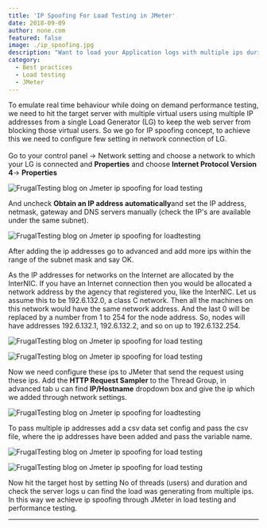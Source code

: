 ```yaml
---
title: 'IP Spoofing For Load Testing in JMeter'
date: 2018-09-09
author: none.com
featured: false
image: ./ip_spoofing.jpg
description: "Want to load your Application logs with multiple ips during the load test? Check it out now"
category:
  - Best practices
  - Load testing
  - JMeter
---
```


To emulate real time behaviour while doing on demand performance
testing, we need to hit the target server with multiple virtual users
using multiple IP addresses from a single Load Generator (LG) to keep
the web server from blocking those virtual users. So we go for IP
spoofing concept, to achieve this we need to configure few setting in
network connection of LG. \
\
Go to your control panel -\> Network setting and choose a network to
which your LG is connected and **Properties** and choose **Internet
Protocol Version 4**-\> **Properties**

![FrugalTesting blog on Jmeter ip spoofing for load testing](/network-properties.png)

And uncheck **Obtain an IP address automatically**and set the IP
address, netmask, gateway and DNS servers manually (check the IP's are
available under the same subnet).

![FrugalTesting blog on Jmeter ip spoofing for loadtesting](/network-ipv4-advanced.png)

After adding the ip addresses go to advanced and add more ips within the
range of the subnet mask and say OK.

 As the IP addresses for networks on the Internet are allocated by the
InterNIC. If you have an Internet connection then you would be allocated
a network address by the agency that registered you, like the InterNIC.
Let us assume this to be 192.6.132.0, a class C network. Then all the
machines on this network would have the same network address. And the
last 0 will be replaced by a number from 1 to 254 for the node address.
So, nodes will have addresses 192.6.132.1, 192.6.132.2, and so on up to
192.6.132.254.

![FrugalTesting blog on Jmeter ip spoofing for load
testing](/add-tcp-ip.png)

![FrugalTesting blog on Jmeter ip spoofing for load
testing](/add-tcp-ip-2.png)

Now we need configure these ips to JMeter that send the request using
these ips. Add the **HTTP Request Sampler** to the Thread Group, in
advanced tab u can find **IP/Hostname** dropdown box and give the ip
which we added through network settings.

![FrugalTesting blog on Jmeter ip spoofing for loadtesting](/jmeter-source-address.png)

To pass multiple ip addresses add a csv data set config and pass the csv
file, where the ip addresses have been added and pass the variable name.

![FrugalTesting blog on Jmeter ip spoofing for load
testing](/source-ip-csv.png)

![FrugalTesting blog on Jmeter ip spoofing for load
testing](/request-ip-csv.png)

Now hit the target host by setting No of threads (users) and duration
and check the server logs u can find the load was generating from
multiple ips. In this way we achieve ip spoofing through JMeter in load
testing and performance testing.

* * * * *
